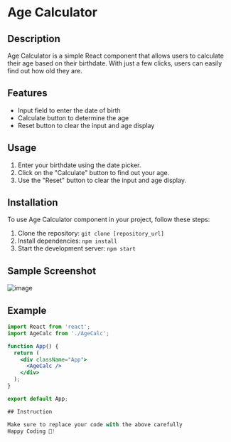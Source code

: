 # Age Calculator

## Description
Age Calculator is a simple React component that allows users to calculate their age based on their birthdate. With just a few clicks, users can easily find out how old they are. 

## Features
- Input field to enter the date of birth
- Calculate button to determine the age
- Reset button to clear the input and age display

## Usage
1. Enter your birthdate using the date picker.
2. Click on the "Calculate" button to find out your age.
3. Use the "Reset" button to clear the input and age display.

## Installation
To use Age Calculator component in your project, follow these steps:
1. Clone the repository: `git clone [repository_url]`
2. Install dependencies: `npm install`
3. Start the development server: `npm start`

## Sample Screenshot
![image](https://github.com/Achyuth2004/Age-Calculator/assets/103745084/86482b7a-08b7-455a-99f5-55f3cd58ee04)

## Example
```jsx
import React from 'react';
import AgeCalc from './AgeCalc';

function App() {
  return (
    <div className="App">
      <AgeCalc />
    </div>
  );
}

export default App;

## Instruction

Make sure to replace your code with the above carefully
Happy Coding 🎯!
